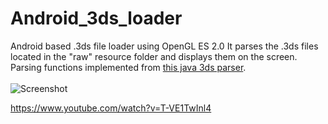 # Android_3ds_loader
Android based .3ds file loader using OpenGL ES 2.0
It parses the .3ds files located in the "raw" resource folder and displays them on the screen.
Parsing functions implemented from <a href="https://github.com/kjetilos/3ds-parser">this java 3ds parser</a>.<br><br>
![Screenshot](https://andris.gauracs.com/api/files/projects/3dsloader/cover.jpg)

https://www.youtube.com/watch?v=T-VE1TwInl4
